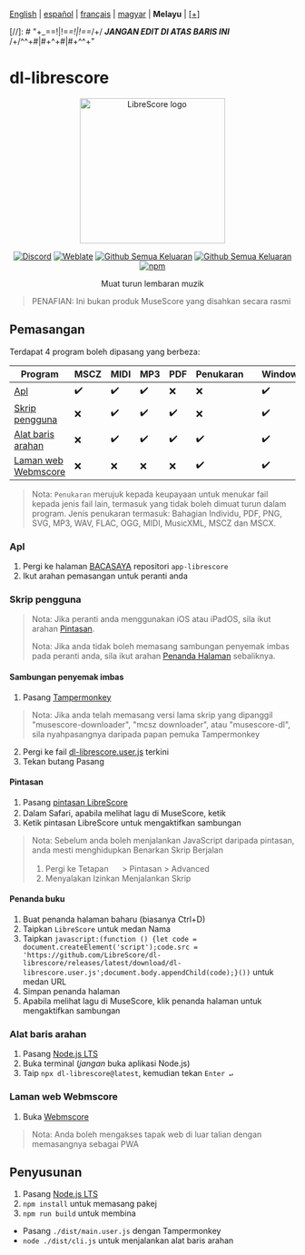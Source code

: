 <div dir="ltr" align="left">

‎[English](/docs/en/README.md) | ‎[español](/docs/es/LÉAME.md) | ‎[français](/docs/fr/LISEZMOI.md) | ‎[magyar](/docs/hu/OLVASSAEL.md) | ‎**Melayu** | ‎[[+]](https://librescore.ddns.net/projects/librescore/docs)

[//]: # "\+\_==!|!=_=!|!==_/+/ ***JANGAN EDIT DI ATAS BARIS INI*** /+/^^+#|#+^+#|#+^^\+\"

# dl-librescore

<div align="center">

<img src="https://github.com/LibreScore/dl-musescore/raw/master/images/logo.png" width="256" alt="LibreScore logo">

[![Discord](https://img.shields.io/discord/774491656643674122?color=5865F2&label=&labelColor=555555&logo=discord&logoColor=FFFFFF)](https://discord.gg/DKu7cUZ4XQ) [![Weblate](https://librescore.ddns.net/widgets/librescore/-/dl-librescore/svg-badge.svg)](https://librescore.ddns.net/engage/librescore) [![Github Semua Keluaran](https://img.shields.io/github/downloads/LibreScore/app-librescore/total.svg?label=Apl)](https://github.com/LibreScore/app-librescore/releases/latest) [![Github Semua Keluaran](https://img.shields.io/github/downloads/LibreScore/dl-librescore/total.svg?label=Skrip+pengguna)](https://github.com/LibreScore/dl-librescore/releases/latest) [![npm](https://img.shields.io/npm/dt/dl-librescore?label=Alat+baris+arahan)](https://www.npmjs.com/package/dl-librescore)

Muat turun lembaran muzik

</div>

> PENAFIAN: Ini bukan produk MuseScore yang disahkan secara rasmi

## Pemasangan

Terdapat 4 program boleh dipasang yang berbeza:

| Program                                                                            | MSCZ | MIDI | MP3 | PDF | Penukaran |     | Windows | macOS | Linux | Android | iOS/iPadOS |
| ---------------------------------------------------------------------------------- | ---- | ---- | --- | --- | ---------- | --- | ------- | ----- | ----- | ------- | ---------- |
| [Apl](#apl)                             | ✔️   | ✔️   | ✔️  | ❌  | ❌         |     | ✔️      | ✔️    | ❌    | ✔️      | ❌         |
| [Skrip pengguna](#skrip-pengguna)               | ❌   | ✔️   | ✔️  | ✔️  | ❌         |     | ✔️      | ✔️    | ✔️    | ✔️      | ✔️         |
| [Alat baris arahan](#alat-baris-arahan) | ❌   | ✔️   | ✔️  | ✔️  | ✔️         |     | ✔️      | ✔️    | ✔️    | ✔️      | ❌         |
| [Laman web Webmscore](#laman-web-webmscore) | ❌   | ❌   | ❌  | ❌  | ✔️         |     | ✔️      | ✔️    | ✔️    | ✔️      | ✔️         |

> Nota: `Penukaran` merujuk kepada keupayaan untuk menukar fail kepada jenis fail lain, termasuk yang tidak boleh dimuat turun dalam program.
> Jenis penukaran termasuk: Bahagian Individu, PDF, PNG, SVG, MP3, WAV, FLAC, OGG, MIDI, MusicXML, MSCZ dan MSCX.

### Apl

1. Pergi ke halaman [BACASAYA](https://github.com/LibreScore/app-librescore/blob/master/docs/ms/BACASAYA.md#pemasangan) repositori `app-librescore`
2. Ikut arahan pemasangan untuk peranti anda

### Skrip pengguna

> Nota: Jika peranti anda menggunakan iOS atau iPadOS, sila ikut arahan [Pintasan](#pintasan).
>
> Nota: Jika anda tidak boleh memasang sambungan penyemak imbas pada peranti anda, sila ikut arahan [Penanda Halaman](#penanda-halaman) sebaliknya.

#### Sambungan penyemak imbas

1. Pasang [Tampermonkey](https://www.tampermonkey.net)

> Nota: Jika anda telah memasang versi lama skrip yang dipanggil "musescore-downloader", "mcsz downloader", atau "musescore-dl", sila nyahpasangnya daripada papan pemuka Tampermonkey

2. Pergi ke fail [dl-librescore.user.js](https://github.com/LibreScore/dl-librescore/releases/latest/download/dl-librescore.user.js) terkini
3. Tekan butang Pasang

#### Pintasan

1. Pasang [pintasan LibreScore](https://www.icloud.com/shortcuts/901d8778d2da4f7db9272d3b2232d0fe)
2. Dalam Safari, apabila melihat lagu di MuseScore, ketik <img src="https://help.apple.com/assets/61800C7E6EA4632586448084/61800C896EA463258644809A/en_US/01f5a9889bbecc202d8cbb3067a261ad.png" height="16">
3. Ketik pintasan LibreScore untuk mengaktifkan sambungan

> Nota: Sebelum anda boleh menjalankan JavaScript daripada pintasan, anda mesti menghidupkan Benarkan Skrip Berjalan
>
> 1. Pergi ke Tetapan <img src="https://help.apple.com/assets/61800C7E6EA4632586448084/61800C896EA463258644809A/en_US/492fec5aff74dbdef9b526177c3804b4.png" height="16"> > Pintasan > Advanced
> 2. Menyalakan Izinkan Menjalankan Skrip

#### Penanda buku

1. Buat penanda halaman baharu (biasanya Ctrl+D)
2. Taipkan `LibreScore` untuk medan Nama
3. Taipkan `javascript:(function () {let code = document.createElement('script');code.src = 'https://github.com/LibreScore/dl-librescore/releases/latest/download/dl-librescore.user.js';document.body.appendChild(code);}())` untuk medan URL
4. Simpan penanda halaman
5. Apabila melihat lagu di MuseScore, klik penanda halaman untuk mengaktifkan sambungan

### Alat baris arahan

1. Pasang [Node.js LTS](https://nodejs.org)
2. Buka terminal (_jangan_ buka aplikasi Node.js)
3. Taip `npx dl-librescore@latest`, kemudian tekan `Enter ↵`

### Laman web Webmscore

1. Buka [Webmscore](https://librescore.github.io)

> Nota: Anda boleh mengakses tapak web di luar talian dengan memasangnya sebagai PWA

## Penyusunan

1. Pasang [Node.js LTS](https://nodejs.org)
2. `npm install` untuk memasang pakej
3. `npm run build` untuk membina

- Pasang `./dist/main.user.js` dengan Tampermonkey
- `node ./dist/cli.js` untuk menjalankan alat baris arahan

</div>
